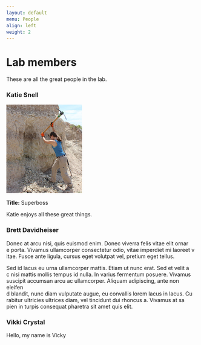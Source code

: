 ```yaml
---
layout: default
menu: People
align: left
weight: 2
---
```


# Lab members

These are all the great people in the lab.

### Katie Snell

<div class="clearfix">
  <img src="images/Katie_field_small.jpg" class="pull-left gap-right framed"
    alt="Katie in the field" width="200px"/>
  <p><b>Title:</b> Superboss</p>
  <p>Katie enjoys all these great things.</p>
</div>

### Brett Davidheiser

Donec at arcu nisi, quis euismod enim. Donec viverra felis vitae elit ornar\
e porta. Vivamus ullamcorper consectetur odio, vitae imperdiet mi laoreet v\
itae. Fusce ante ligula, cursus eget volutpat vel, pretium eget tellus.


Sed id lacus eu urna ullamcorper mattis. Etiam ut nunc erat. Sed et velit a\
c nisi mattis mollis tempus id nulla. In varius fermentum posuere. Vivamus \
suscipit accumsan arcu ac ullamcorper. Aliquam adipiscing, ante non eleifen\
d blandit, nunc diam vulputate augue, eu convallis lorem lacus in lacus. Cu\
rabitur ultricies ultrices diam, vel tincidunt dui rhoncus a. Vivamus at sa\
pien in turpis consequat pharetra sit amet quis elit.

### Vikki Crystal

Hello, my name is Vicky
